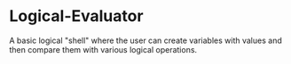 # Logical-Evaluator
A basic logical "shell" where the user can create variables with values and then compare them with various logical operations.
